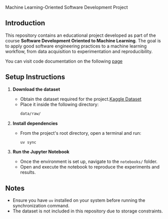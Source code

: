 Machine Learning-Oriented Software Development Project

## Introduction

This repository contains an educational project developed as part of the course **Software Development Oriented to Machine Learning**. The goal is to apply good software engineering practices to a machine learning workflow, from data acquisition to experimentation and reproducibility.

You can visit code documentation on the following [page](https://ikerua.github.io/Software_Development/)

## Setup Instructions

1. **Download the dataset**

   - Obtain the dataset required for the project.[Kaggle Dataset](https://www.kaggle.com/datasets/prokshitha/home-value-insights)
   - Place it inside the following directory:
     ```bash
     data/raw/
     ```
2. **Install dependencies**

   - From the project's root directory, open a terminal and run:
     ```bash
     uv sync
     ```
3. **Run the Jupyter Notebook**

   - Once the environment is set up, navigate to the `notebooks/` folder.
   - Open and execute the notebook to reproduce the experiments and results.

## Notes

- Ensure you have `uv` installed on your system before running the synchronization command.
- The dataset is not included in this repository due to storage constraints.
